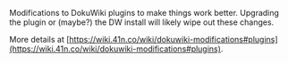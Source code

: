 Modifications to DokuWiki plugins to make things work better. Upgrading the plugin or (maybe?) the DW install will likely wipe out these changes. 

More details at [https://wiki.41n.co/wiki/dokuwiki-modifications#plugins](https://wiki.41n.co/wiki/dokuwiki-modifications#plugins).
